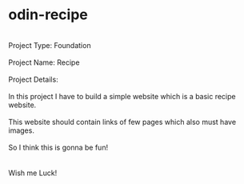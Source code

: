 # odin-recipe

<br>Project Type: Foundation</br>
<br>Project Name: Recipe</br>
<br>Project Details:</br>
<br>In this project I have to build a simple website which is a basic recipe website.</br>
<br>This website should contain links of few pages which also must have images.</br>
<br>So I think this is gonna be fun!</br>
</br>
<br>Wish me Luck!</br>
